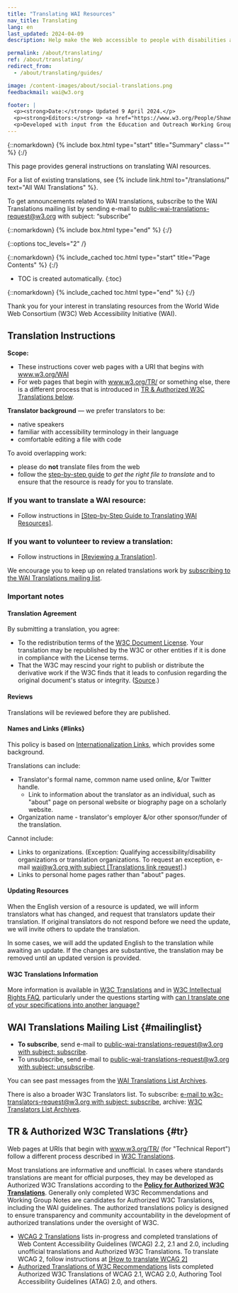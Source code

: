 ```yaml
---
title: "Translating WAI Resources"
nav_title: Translating
lang: en
last_updated: 2024-04-09
description: Help make the Web accessible to people with disabilities around the world. We appreciate your contributions to translating W3C WAI accessibility resources.

permalink: /about/translating/
ref: /about/translating/
redirect_from:
  - /about/translating/guides/

image: /content-images/about/social-translations.png
feedbackmail: wai@w3.org

footer: |
  <p><strong>Date:</strong> Updated 9 April 2024.</p>
  <p><strong>Editors:</strong> <a href="https://www.w3.org/People/Shawn/">Shawn Lawton Henry</a> and Rémi Bétin.</p>
  <p>Developed with input from the Education and Outreach Working Group (<a href="https://www.w3.org/WAI/EO/">EOWG</a>). Developed with support from the <a href="https://www.w3.org/WAI/expand-access/">WAI Expanding Access project</a>, funded by the Ford Foundation. Updated as part of the <a href="https://www.w3.org/WAI/about/projects/wai-coop/">WAI-CooP project</a>, co-funded by the European Commission.</p>
---
```


{::nomarkdown}
{% include box.html type="start" title="Summary" class="" %}
{:/}

This page provides general instructions on translating WAI resources.

For a list of existing translations, see {% include link.html to="/translations/" text="All WAI Translations" %}.

To get announcements related to WAI translations, subscribe to the WAI Translations mailing list by sending e-mail to <a href="mailto:public-wai-translations-request@w3.org?subject=subscribe">public-wai-translations-request@w3.org with subject: &ldquo;subscribe&rdquo;</a>

{::nomarkdown}
{% include box.html type="end" %}
{:/}

{::options toc_levels="2" /}

{::nomarkdown}
{% include_cached toc.html type="start" title="Page Contents" %}
{:/}

-   TOC is created automatically.
{:toc}

{::nomarkdown}
{% include_cached toc.html type="end" %}
{:/}

Thank you for your interest in translating resources from the World Wide Web Consortium (W3C) Web Accessibility Initiative (WAI).

## Translation Instructions

**Scope:**
* These instructions cover web pages with a URI that begins with www.w3.org/WAI
* For web pages that begin with www.w3.org/TR/ or something else, there is a different process that is introduced in [TR & Authorized W3C Translations below](#tr).

**Translator background** &mdash; we prefer translators to be:
* native speakers
* familiar with accessibility terminology in their language
* comfortable editing a file with code

To avoid overlapping work:
* please do **not** translate files from the web
* follow the [step-by-step guide](/about/translating/resources/) to _get the right file to translate_ and to ensure that the resource is ready for you to translate.

### If you want to translate a WAI resource:

- Follow instructions in [[Step-by-Step Guide to Translating WAI Resources]](/about/translating/resources/).

### If you want to volunteer to review a translation:

- Follow instructions in [[Reviewing a Translation]](/about/translating/reviewing/).

We encourage you to keep up on related translations work by [subscribing to the WAI Translations mailing list](mailto:public-wai-translations-request@w3.org?subject=subscribe).
   
### Important notes

#### Translation Agreement

By submitting a translation, you agree:
* To the redistribution terms of the [W3C Document License](https://www.w3.org/copyright/document-license-2023/). Your translation may be republished by the W3C or other entities if it is done in compliance with the License terms.
* That the W3C may rescind your right to publish or distribute the derivative work if the W3C finds that it leads to confusion regarding the original document's status or integrity. ([Source](https://www.w3.org/copyright/intellectual-rights/#translate).)

#### Reviews

Translations will be reviewed before they are published.

#### Names and Links  {#links}

This policy is based on [Internationalization Links](https://www.w3.org/International/i18n-drafts/pages/translation.html#linkingrules), which provides some background.

Translations can include:

* Translator's formal name, common name used online, &/or Twitter handle.
   * Link to information about the translator as an individual, such as "about" page on personal website or biography page on a scholarly website.
* Organization name - translator's employer &/or other sponsor/funder of the translation.

Cannot include:
* Links to organizations. (Exception: Qualifying accessibility/disability organizations or translation organizations. To request an exception, e-mail [wai@w3.org with subject [Translations link request]](mailto:wai@w3.org?subject=%5BTranslations%20link%20request%5D).)
* Links to personal home pages rather than "about" pages.

#### Updating Resources

When the English version of a resource is updated, we will inform translators what has changed<!-- @@by GitHub &/or e-mail -->, and request that translators update their translation. If original translators do not respond before we need the update, we will invite others to update the translation.

In some cases, we will add the updated English to the translation while awaiting an update. If the changes are substantive, the translation may be removed until an updated version is provided.

#### W3C Translations Information

More information is available in [W3C Translations](https://www.w3.org/Consortium/Translation/) and in <a href="https://www.w3.org/copyright/intellectual-rights/">W3C Intellectual Rights FAQ</a>, particularly under the questions starting with <a href="https://www.w3.org/copyright/intellectual-rights/#translate">can I translate one of your specifications into another language?</a>

## WAI Translations Mailing List {#mailinglist}

* **To subscribe**, send e-mail to [public-wai-translations-request@w3.org with subject: subscribe](mailto:public-wai-translations-request@w3.org?subject=subscribe).
* To unsubscribe, send e-mail to [public-wai-translations-request@w3.org with subject: unsubscribe](mailto:mailto:public-wai-translations-request@w3.org?subject=unsubscribe).

You can see past messages from the [WAI Translations List Archives](https://lists.w3.org/Archives/Public/public-wai-translations/).

There is also a broader W3C Translators list. To subscribe: [e-mail to w3c-translators-request@w3.org with subject: subscribe](mailto:w3c-translators-request@w3.org?subject=subscribe), archive: [W3C Translators List Archives](https://lists.w3.org/Archives/Public/w3c-translators/).

## TR & Authorized W3C Translations {#tr}

Web pages at URIs that begin with www.w3.org/TR/ (for "Technical Report") follow a different process described in [W3C Translations](https://www.w3.org/Consortium/Translation/).

Most translations are informative and unofficial. In cases where standards translations are meant for official purposes, they may be developed as Authorized W3C Translations according to the **[Policy for Authorized W3C Translations](https://www.w3.org/2005/02/TranslationPolicy.html)**. Generally only completed W3C Recommendations and Working Group Notes are candidates for Authorized W3C Translations, including the WAI guidelines. The authorized translations policy is designed to ensure transparency and community accountability in the development of authorized translations under the oversight of W3C.

* [WCAG 2 Translations](/standards-guidelines/wcag/translations/) lists in-progress and completed translations of Web Content Accessibility Guidelines (WCAG) 2.2, 2.1 and 2.0, including unofficial translations and Authorized W3C Translations. To translate WCAG 2, follow instructions at [[How to translate WCAG 2]](/about/translating/wcag/)
* [Authorized Translations of W3C Recommendations](https://www.w3.org/Translations/authorized.html) lists completed Authorized W3C Translations of WCAG 2.1, WCAG 2.0, Authoring Tool Accessibility Guidelines (ATAG) 2.0, and others.
